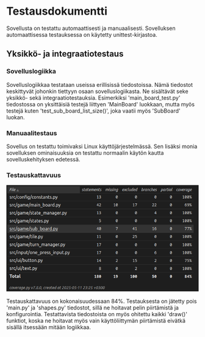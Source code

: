 # Testausdokumentti

Sovellusta on testattu automaattisesti ja manuaalisesti. Sovelluksen automaattisessa testauksessa on käytetty unittest-kirjastoa.

## Yksikkö- ja integraatiotestaus

### Sovelluslogiikka

Sovelluslogiikkaa testataan useissa erillisissä tiedostoissa. Nämä tiedostot keskittyvät johonkin tiettyyn osaan sovelluslogiikasta. Ne sisältävät seke yksikkö- sekä integraatiotestauksia. Esimerkiksi 'main_board_test.py' tiedostossa on yksittäisiä testejä liittyen 'MainBoard' luokkaan, mutta myös testejä kuten 'test_sub_board_list_size()', joka vaatii myös 'SubBoard' luokan.

### Manuaalitestaus

Sovellus on testattu toimivaksi Linux käyttöjärjestelmässä. Sen lisäksi monia sovelluksen ominaisuuksia on testattu normaalin käytön kautta sovelluskehityksen edetessä.

### Testauskattavuus 
![](/dokumentaatio/assets/coverage.png)

Testauskattavuus on kokonaisuudessaan 84%. Testauksesta on jätetty pois 'main.py' ja 'shapes.py' tiedostot, sillä ne hoitavat pelin piirtämistä ja konfigurointia. Testattavista tiedostoista on myös ohitettu kaikki 'draw()' funktiot, koska ne hoitavat myös vain käyttöliittymän piirtämistä eivätkä sisällä itsessään mitään logiikkaa.

